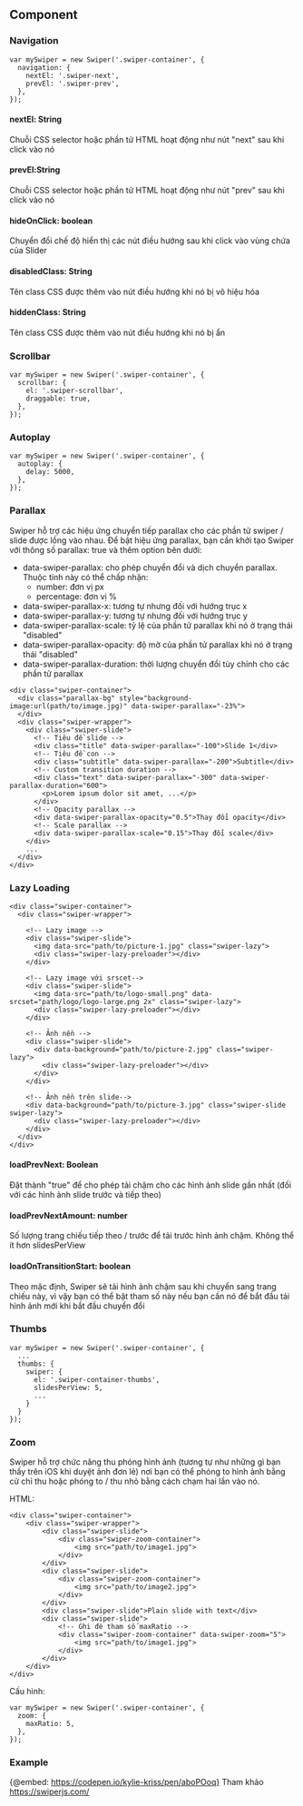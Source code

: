 ## Component

### Navigation
```
var mySwiper = new Swiper('.swiper-container', {
  navigation: {
    nextEl: '.swiper-next',
    prevEl: '.swiper-prev',
  },
});
```

#### nextEl: String
Chuỗi CSS selector hoặc phần tử HTML hoạt động như nút "next" sau khi click vào nó

#### prevEl:String
Chuỗi CSS selector hoặc phần tử HTML hoạt động như nút "prev" sau khi click vào nó

#### hideOnClick: boolean
Chuyển đổi chế độ hiển thị các nút điều hướng sau khi click vào vùng chứa của Slider

#### disabledClass: String
Tên class CSS được thêm vào nút điều hướng khi nó bị vô hiệu hóa

#### hiddenClass: String
Tên class CSS được thêm vào nút điều hướng khi nó bị ẩn

### Scrollbar
```
var mySwiper = new Swiper('.swiper-container', {
  scrollbar: {
    el: '.swiper-scrollbar',
    draggable: true,
  },
});
```

### Autoplay
```
var mySwiper = new Swiper('.swiper-container', {
  autoplay: {
    delay: 5000,
  },
});
```

### Parallax
Swiper hỗ trợ các hiệu ứng chuyển tiếp parallax cho các phần tử swiper / slide được lồng vào nhau.
Để bật hiệu ứng parallax, bạn cần khởi tạo Swiper với thông số parallax: true và thêm option bên dưới:
* data-swiper-parallax: cho phép chuyển đổi và dịch chuyển parallax. Thuộc tính này có thể chấp nhận:
    - number: đơn vị px
    - percentage: đơn vị %
* data-swiper-parallax-x: tương tự nhưng đối với hướng trục x
* data-swiper-parallax-y: tương tự nhưng đối với hướng trục y
* data-swiper-parallax-scale: tỷ lệ của phần tử parallax khi nó ở trạng thái "disabled"
* data-swiper-parallax-opacity: độ mờ của phần tử parallax khi nó ở trạng thái "disabled" 
* data-swiper-parallax-duration: thời lượng chuyển đổi tùy chỉnh cho các phần tử parallax

```
<div class="swiper-container">
  <div class="parallax-bg" style="background-image:url(path/to/image.jpg)" data-swiper-parallax="-23%">
  </div>
  <div class="swiper-wrapper">
    <div class="swiper-slide">
      <!-- Tiêu đề slide -->
      <div class="title" data-swiper-parallax="-100">Slide 1</div>
      <!-- Tiêu đề con -->
      <div class="subtitle" data-swiper-parallax="-200">Subtitle</div>
      <!-- Custom transition duration -->
      <div class="text" data-swiper-parallax="-300" data-swiper-parallax-duration="600">
        <p>Lorem ipsum dolor sit amet, ...</p>
      </div>
      <!-- Opacity parallax -->
      <div data-swiper-parallax-opacity="0.5">Thay đổi opacity</div>
      <!-- Scale parallax -->
      <div data-swiper-parallax-scale="0.15">Thay đổi scale</div>
    </div>
    ...
  </div>
</div>
```

### Lazy Loading
```
<div class="swiper-container">
  <div class="swiper-wrapper">

    <!-- Lazy image -->
    <div class="swiper-slide">
      <img data-src="path/to/picture-1.jpg" class="swiper-lazy">
      <div class="swiper-lazy-preloader"></div>
    </div>

    <!-- Lazy image với srscet-->
    <div class="swiper-slide">
      <img data-src="path/to/logo-small.png" data-srcset="path/logo/logo-large.png 2x" class="swiper-lazy">
      <div class="swiper-lazy-preloader"></div>
    </div>

    <!-- Ảnh nền -->
    <div class="swiper-slide">
      <div data-background="path/to/picture-2.jpg" class="swiper-lazy">
        <div class="swiper-lazy-preloader"></div>
      </div>
    </div>

    <!-- Ảnh nền trên slide-->
    <div data-background="path/to/picture-3.jpg" class="swiper-slide swiper-lazy">
      <div class="swiper-lazy-preloader"></div>
    </div>
  </div>
</div>
```

#### loadPrevNext: Boolean 
Đặt thành "true" để cho phép tải chậm cho các hình ảnh slide gần nhất (đối với các hình ảnh slide trước và tiếp theo)

#### loadPrevNextAmount: number
Số lượng trang chiếu tiếp theo / trước để tải trước hình ảnh chậm. Không thể ít hơn slidesPerView

#### loadOnTransitionStart: boolean
Theo mặc định, Swiper sẽ tải hình ảnh chậm sau khi chuyển sang trang chiếu này, vì vậy bạn có thể bật tham số này nếu bạn cần nó để bắt đầu tải hình ảnh mới khi bắt đầu chuyển đổi


### Thumbs
```
var mySwiper = new Swiper('.swiper-container', {
  ...
  thumbs: {
    swiper: {
      el: '.swiper-container-thumbs',
      slidesPerView: 5,
      ...
    }
  }
});
```

### Zoom
Swiper hỗ trợ chức năng thu phóng hình ảnh (tương tự như những gì bạn thấy trên iOS khi duyệt ảnh đơn lẻ) nơi bạn có thể phóng to hình ảnh bằng cử chỉ thu hoặc phóng to / thu nhỏ bằng cách chạm hai lần vào nó. 

HTML: 
```
<div class="swiper-container">
    <div class="swiper-wrapper">
        <div class="swiper-slide">
            <div class="swiper-zoom-container">
                <img src="path/to/image1.jpg">
            </div>
        </div>
        <div class="swiper-slide">
            <div class="swiper-zoom-container">
                <img src="path/to/image2.jpg">
            </div>
        </div>
        <div class="swiper-slide">Plain slide with text</div>
        <div class="swiper-slide">
            <!-- Ghi đè tham số maxRatio -->
            <div class="swiper-zoom-container" data-swiper-zoom="5">
                <img src="path/to/image1.jpg">
            </div>
        </div>
    </div>
</div>
```


Cấu hình: 
```
var mySwiper = new Swiper('.swiper-container', {
  zoom: {
    maxRatio: 5,
  },
});
```

### Example
{@embed: https://codepen.io/kylie-kriss/pen/aboPOoq}
Tham khảo https://swiperjs.com/